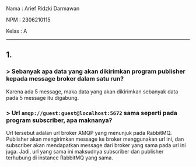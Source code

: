 Nama : Arief Ridzki Darmawan

NPM : 2306210115

Kelas : A

---
## 1.
### > Sebanyak apa data yang akan dikirimkan program publisher kepada message broker dalam satu run?
Karena ada 5 message, maka data yang akan dikirimkan sebanyak data pada 5 message itu digabung.

### > Url ```amqp://guest:guest@localhost:5672``` sama seperti pada program subscriber, apa maknanya?
Url tersebut adalan url broker AMQP yang menunjuk pada RabbitMQ. Publisher akan mengirimkan message ke broker menggunakan url ini, dan subscriber akan mendapatkan message dari broker yang sama pada url ini juga. Jadi, url yang sama ini maksudnya subscriber dan publisher terhubung di instance RabbitMQ yang sama.